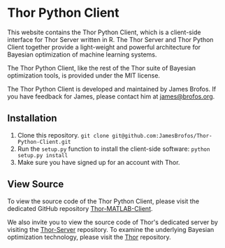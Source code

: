 # Thor Python Client

This website contains the Thor Python Client, which is a client-side interface for Thor Server written in R. The Thor Server and Thor Python Client together provide a light-weight and powerful architecture for Bayesian optimization of machine learning systems.

The Thor Python Client, like the rest of the Thor suite of Bayesian optimization tools, is provided under the MIT license.

The Thor Python Client is developed and maintained by James Brofos. If you have feedback for James, please contact him at <james@brofos.org>.


## Installation

1. Clone this repository. `git clone git@github.com:JamesBrofos/Thor-Python-Client.git`
2. Run the `setup.py` function to install the client-side software: `python setup.py install`
3. Make sure you have signed up for an account with Thor.


## View Source

To view the source code of the Thor Python Client, please visit the dedicated GitHub repository [Thor-MATLAB-Client](https://github.com/JamesBrofos/Thor-MATLAB-Client).

We also invite you to view the source code of Thor's dedicated server by visiting the [Thor-Server](https://github.com/JamesBrofos/Thor-Server) repository. To examine the underlying Bayesian optimization technology, please visit the [Thor](https://github.com/JamesBrofos/Thor) repository.
